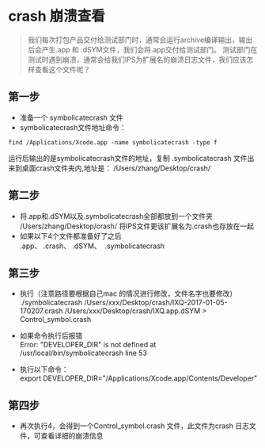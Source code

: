 # crash 崩溃查看

> 我们每次打包产品交付给测试部门时，通常会运行archive编译输出，输出后会产生.app 和 .dSYM文件，我们会将.app交付给测试部门。
> 测试部门在测试时遇到崩溃，通常会给我们IPS为扩展名的崩溃日志文件，我们应该怎样查看这个文件呢？

## 第一步  
* 准备一个 symbolicatecrash 文件
* symbolicatecrash文件地址命令：
```
find /Applications/Xcode.app -name symbolicatecrash -type f 
```
运行后输出的是symbolicatecrash文件的地址，复制 .symbolicatecrash 文件出来到桌面crash文件夹内,地址是：  /Users/zhang/Desktop/crash/ 

## 第二步  
* 将.app和.dSYM以及.symbolicatecrash全部都放到一个文件夹 /Users/zhang/Desktop/crash/ 将IPS文件更该扩展名为.crash也存放在一起
* 如果以下4个文件都准备好了之后  
.app、  .crash、    .dSYM、    .symbolicatecrash

## 第三步 
* 执行（注意路径要根据自己mac 的情况进行修改，文件名字也要修改）
./symbolicatecrash /Users/xxx/Desktop/crash/IXQ-2017-01-05-170207.crash /Users/xxx/Desktop/crash/IXQ.app.dSYM > Control_symbol.crash

* 如果命令执行后报错   
Error: "DEVELOPER_DIR" is not defined at /usr/local/bin/symbolicatecrash line 53

* 执行以下命令：   
export DEVELOPER_DIR="/Applications/Xcode.app/Contents/Developer"

## 第四步 

* 再次执行4，会得到一个Control_symbol.crash 文件，此文件为crash 日志文件，可查看详细的崩溃信息
